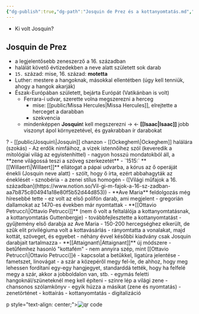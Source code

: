 ```yaml
---
{"dg-publish":true,"dg-path":"Josquin de Prez és a kottanyomtatás.md","permalink":"/josquin-de-prez-es-a-kottanyomtatas/"}
---
```



-   Ki volt Josquin?
<div class="transclusion internal-embed is-loaded"><div class="markdown-embed">



## Josquin de Prez

-   a legjelentősebb zeneszerző a 16. században
-   halálát követő évtizedekben a neve alatt született sok darab
-   `15.`  század: mise, 16. század: **motetta**
-   Luther: mestere a hangoknak, másokkal ellentétben (úgy kell tenniük, ahogy a hangok akarják)
-   Észak-Európában született, bejárta Európát (Vatikánban is volt)
	-   Ferrara-i udvar, szerette volna megszerezni a herceg
		-   mise: [[public/Missa Hercules\|Missa Hercules]], elrejtette a herceget a darabban
		-   szekvencia
	-   mindenképpen **Josquin**t kell megszerezni -> <- **[[Isaac\|Isaac]]** jobb viszonyt ápol környezetével, és gyakrabban ír darabokat


</div></div>
?
-   [[public/Josquin\|Josquin]] chanzon
    -   [[Ockeghem\|Ockeghem]] halálára (szokás)
    -   Az erdők nimfáihoz, a vizek istennőihez szól (keveredik a mitológiai világ az egyistenhittel)
    -   nagyon hosszú mondatokból áll, a **zene világossá teszi a szöveg szerkezetét**
-   `1515:` **[[Willaert\|Willaert]]** ellátogat a pápai udvarba, a kórus az ő operáját énekli (Josquin neve alatt)
    -   szólt, hogy ő írta, ezért abbahagyták az éneklését - sznobéria
    -   a zenei stílus homogén
    -   ([Világi műfajok a 16. században](https://www.notion.so/Vil-gi-m-fajok-a-16-sz-zadban-aa7b875c804941a18e80f5b52d44d853))
-   **Ave Maria** feldolgozás még híresebbé tette
    -   ez volt az első polifón darab, ami megjelent
        -   gregorián dallamokat az 1470-es években már nyomtattak
    -   **[[Ottavio Petrucci\|Ottavio Petrucci]]** (nem ő volt a feltalálója a kottanyomtatásnak, a kottanyomtatás Guttenbergje)
        -   továbbfejlesztette a kottanyomtatást
        -   gyűjtemény első darabja az Ave Maria
            -   150-200 hercegséghez elkerült, de szűk elit privilégiuma volt a kottavásárlás
        -   rányomtatta a vonalakat, majd kottát, szöveget, és egyebet
        -   néhány évvel későbbi kiadvány csak Josquin darabjait tartalmazza
-   **[[Attaignant\|Attaignant]]** új módszere
    -   betűfémhez hasonló "kottafém"
        -   nem annyira szép, mint [[Ottavio Petrucci\|Ottavio Petrucci]]é
    -   kapcsolat a betűkkel, ligatúra jelentése
    -   fametszet, linovágat
    -   a szár a közepéről megy fel-le, de ahhoz, hogy meg lehessen fordítani egy-egy hangjegyet, standarddá tették, hogy ha felfelé megy a szár, akkor a jobboldalon van, stb.
    -   egymás feletti hangoknál/szüneteknél meg kell építeni
    -   színre lép a világi zene
        -   chansonos szólamkönyv
    -   egyik húzza a másikat (zene és nyomtatás)
-   zenetörténet
    -   kottaírás
    -   kottanyomtatás
    -   digitalizáció



p
style="text-align: center;"><img src="https://chart.googleapis.com/chart?cht=qr&chl=https://notes.andrasdenes.com/josquin-de-prez-es-a-kottanyomtatas&chs=180x180&choe=UTF-8&chld=L|2" alt="qr code"></p>

